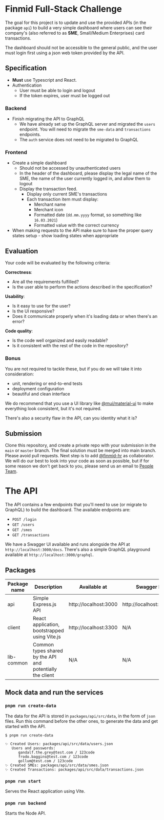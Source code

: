 # Finmid Full-Stack Challenge

The goal for this project is to update and use the provided APIs (in the package `api`) to build a very simple dashboard where users can see their company's (also referred to as **SME**, Small/Medium Enterprises) card transactions.

The dashboard should not be accessible to the general public, and the user must login first using a json web token provided by the API.

## Specification

- **Must** use Typescript and React.
- Authentication
  - User must be able to login and logout
  - If the token expires, user must be logged out

### Backend
- Finish migrating the API to GraphQL
  - We have already set up the GraphQL server and migrated the `users` endpoint. You will need to migrate the `sme-data` and `transactions` endpoints.
  - The `auth` service does not need to be migrated to GraphQL

### Frontend
- Create a simple dashboard
  - Should not be accessed by unauthenticated users
  - In the header of the dashboard, please display the legal name of the SME, the name of the user currently logged in, and allow them to logout
  - Display the transaction feed.
    - Display only current SME's transactions
    - Each transaction item must display:
      - Merchant name
      - Merchant icon
      - Formatted date (`dd.mm.yyyy` format, so something like `16.03.2021`)
      - Formatted value with the correct currency
- When making requests to the API make sure to have the proper query states setup - show loading states when appropriate

## Evaluation

Your code will be evaluated by the following criteria:

**Correctness**:

- Are all the requirements fulfilled?
- Is the user able to perform the actions described in the specification?

**Usability**:

- Is it easy to use for the user?
- Is the UI responsive?
- Does it communicate properly when it's loading data or when there's an error?

**Code quality**:

- Is the code well organized and easily readable?
- Is it consistent with the rest of the code in the repository?

### Bonus

You are not required to tackle these, but if you do we will take it into consideration:

- unit, rendering or end-to-end tests
- deployment configuration
- beautiful and clean interface

We do recommend that you use a UI library like [@mui/material-ui](https://github.com/mui/material-ui) to make everything look consistent, but it's not required.

There's also a security flaw in the API, can you identity what it is?

## Submission

Clone this repository, and create a private repo with your submission in the `main` or `master` branch. The final solution must be merged into main branch. Please avoid pull requests. Next step is to add [@finmid-hr](https://github.com/finmid-hr) as collaborator. We will do our best to look into your code as soon as possible, but if for some reason we don't get back to you, please send us an email to [People Team](mailto:people@finmid.com).

# The API

The API contains a few endpoints that you'll need to use (or migrate to GraphQL) to build the dashboard. The available endpoints are:

- `POST /login`
- `GET /users`
- `GET /smes`
- `GET /transactions`

We have a Swagger UI available and runs alongside the API at `http://localhost:3000/docs`.
There's also a simple GraphQL playground available at `http://localhost:3000/graphql`.

## Packages

| Package name | Description                                               | Available at          | Swagger Docs               |
| ------------ | --------------------------------------------------------- | --------------------- | -------------------------- |
| api          | Simple Express.js API                                     | http://localhost:3000 | http://localhost:3000/docs |
| client       | React application, bootstrapped using Vite.js             | http://localhost:3300 | N/A                        |
| lib-common   | Common types shared by the API and potentially the client | N/A                   | N/A                        |

## Mock data and run the services

### `pnpm run create-data`

The data for the API is stored in `packages/api/src/data`, in the form of `json` files. Run this command before the other ones, to generate the data and get started with the API.

```
$ pnpm run create-data

✨ Created Users: packages/api/src/data/users.json
   Users and passwords:
      gandalf.the.grey@test.com / 123code
      frodo.baggins@test.com / 123code
      gollum@test.com / 123code
✨ Created SMEs: packages/api/src/data/smes.json
✨ Created Transactions: packages/api/src/data/transactions.json
```

### `pnpm run start`

Serves the React application using Vite.

### `pnpm run backend`

Starts the Node API.
